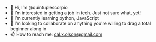 - 👋 Hi, I’m @quintuplescorpio
- 👀 I’m interested in getting a job in tech. Just not sure what, yet!
- 🌱 I’m currently learning python, JavaScript
- 💞️ I’m looking to collaborate on anything you're willing to drag a total beginner along in
- 📫 How to reach me: cal.x.olson@gmail.com

<!---
quintuplescorpio/quintuplescorpio is a ✨ special ✨ repository because its `README.md` (this file) appears on your GitHub profile.
You can click the Preview link to take a look at your changes.
--->
